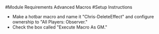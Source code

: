 #Module Requirements
Advanced Macros
#Setup Instructions
- Make a hotbar macro and name it "Chris-DeleteEffect" and configure ownership to "All Players: Observer."
- Check the box called "Execute Macro As GM."